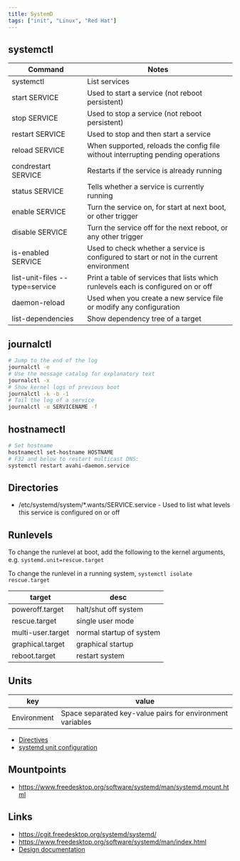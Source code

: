 ```yaml
---
title: SystemD
tags: ["init", "Linux", "Red Hat"]
---
```


## systemctl

Command                        | Notes
---                            | ---
systemctl                      | List services
start SERVICE                  | Used to start a service (not reboot persistent)
stop SERVICE                   | Used to stop a service (not reboot persistent)
restart SERVICE                | Used to stop and then start a service
reload SERVICE                 | When supported, reloads the config file without interrupting pending operations
condrestart SERVICE            | Restarts if the service is already running
status SERVICE                 | Tells whether a service is currently running
enable SERVICE                 | Turn the service on, for start at next boot, or other trigger
disable SERVICE                | Turn the service off for the next reboot, or any other trigger
is-enabled SERVICE             | Used to check whether a service is configured to start or not in the current environment
list-unit-files --type=service | Print a table of services that lists which runlevels each is configured on or off
daemon-reload                  | Used when you create a new service file or modify any configuration
list-dependencies              | Show dependency tree of a target

## journalctl

```bash
# Jump to the end of the log
journalctl -e
# Use the message catalog for explanatory text
journalctl -x
# Show kernel logs of previous boot
journalctl -k -b -1
# Tail the log of a service
journalctl -u SERVICENAME -f
```

## hostnamectl

```bash
# Set hostname
hostnamectl set-hostname HOSTNAME
# F32 and below to restart multicast DNS:
systemctl restart avahi-daemon.service
```

## Directories

* /etc/systemd/system/\*.wants/SERVICE.service - Used to list what levels this
  service is configured on or off

## Runlevels

To change the runlevel at boot, add the following to the kernel arguments, e.g.
`systemd.unit=rescue.target`

To change the runlevel in a running system, `systemctl isolate rescue.target`

target            | desc
---               | ---
poweroff.target   | halt/shut off system
rescue.target     | single user mode
multi-user.target | normal startup of system
graphical.target  | graphical startup
reboot.target     | restart system

## Units

key         | value
---         | ---
Environment | Space separated key-value pairs for environment variables

* [Directives](https://www.freedesktop.org/software/systemd/man/systemd.directives.html)
* [systemd unit configuration](https://www.freedesktop.org/software/systemd/man/systemd.unit.html)

## Mountpoints

* <https://www.freedesktop.org/software/systemd/man/systemd.mount.html>

## Links

* <https://cgit.freedesktop.org/systemd/systemd/>
* <https://www.freedesktop.org/software/systemd/man/index.html>
* [Design documentation](http://0pointer.de/blog/projects/systemd.html)

